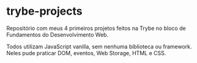 # trybe-projects
Repositório com meus 4 primeiros projetos feitos na Trybe no bloco de Fundamentos do Desenvolvimento Web.

Todos utilizam JavaScript vanilla, sem nenhuma biblioteca ou framework. Neles pude praticar DOM, eventos, Web Storage, HTML e CSS.
